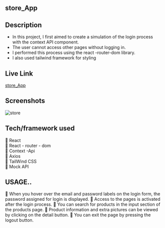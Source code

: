 
## store_App

## Description
* In this project, I first aimed to create a simulation of the login process with the context API component.
* The user cannot access other pages without logging in.
* I performed this process using the react -router-dom library.
* I also used tailwind framework for styling

## Live Link
[store_App](https://store-app-zlh.vercel.app/)


## Screenshots

![store]()


## Tech/framework used
🚀 React <br>
🚀 React - router - dom <br>
🚀 Context -Api <br>
🚀 Axios <br>
🚀 TailWind CSS <br>
🚀 Mock API


## USAGE..

🎀 When you hover over the email and password labels on the login form, the password assigned for login is displayed.
🎀 Access to the pages is activated after the login process.
🎀 You can search for products in the input section of the products page.
🎀 Product information and extra pictures can be viewed by clicking on the detail button.
🎀 You can exit the page by pressing the logout button.
